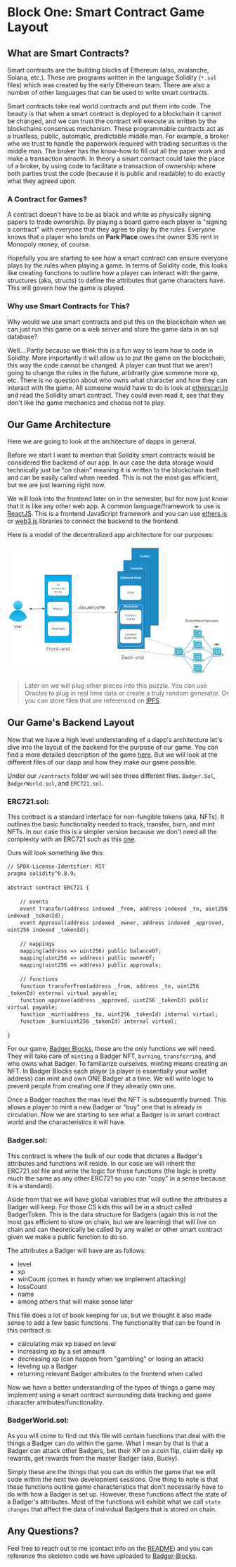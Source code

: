 # Block One: Smart Contract Game Layout


## What are Smart Contracts?

Smart contracts are the building blocks of Ethereum (also, avalanche, Solana, etc.). These are programs written in the language Solidity (`*.sol` files) which was created by the early Ethereum team. There are also a number of other languages that can be used to write smart contracts.

Smart contracts take real world contracts and put them into code. The beauty is that when a smart contract is deployed to a blockchain it cannot be changed, and we can trust the contract will execute as written by the blockchains consensus mechanism. These programmable contracts act as a trustless, public, automatic, predictable middle man. For example, a broker who we trust to handle the paperwork required with trading securities is the middle man. The broker has the know-how to fill out all the paper work and make a transaction smooth. In theory a smart contract could take the place of a broker, by using code to facilitate a transaction of ownership where both parties trust the code (because it is public and readable) to do exactly what they agreed upon.


### A Contract for Games?

A contract doesn't have to be as black and white as physically signing papers to trade ownership. By playing a board game each player is "signing a contract" with everyone that they agree to play by the rules. Everyone knows that a player who lands on **Park Place** owes the owner $35 rent in Monopoly money, of course.

Hopefully you are starting to see how a smart contract can ensure everyone plays by the rules when playing a game. In terms of Solidity code, this looks like creating functions to outline how a player can interact with the game, structures (aka, structs) to define the attributes that game characters have. This will govern how the game is played.


### Why use Smart Contracts for This?

Why would we use smart contracts and put this on the blockchain when we can just run this game on a web server and store the game data in an sql database?

Well... Partly because we think this is a fun way to learn how to code in Solidity. More importantly it will allow us to put the game on the blockchain, this way the code cannot be changed. A player can trust that we aren't going to change the rules in the future, arbitrarily give someone more xp, etc. There is no question about who owns what character and how they can interact with the game. All someone would have to do is look at [etherscan.io](https://etherscan.io/) and read the Solidity smart contract. They could even read it, see that they don't like the game mechanics and choose not to play.

## Our Game Architecture

Here we are going to look at the architecture of dapps in general.

Before we start I want to mention that Solidity smart contracts would be considered the backend of our app. In our case the data storage would technically just be "on chain" meaning it is written to the blockchain itself and can be easily called when needed. This is not the most gas efficient, but we are just learning right now.

We will look into the frontend later on in the semester, but for now just know that it is like any other web app. A common language/framework to use is [ReactJS](https://reactjs.org/). This is a frontend JavaScript framework and you can use [ethers.js](https://docs.ethers.io/v5/) or [web3.js](https://web3js.readthedocs.io/en/v1.7.0/) libraries to connect the backend to the frontend.

Here is a model of the decentralized app architecture for our purposes:

<img src="images/dapp-architecture.png" alt="drawing" width="600"/>

> Later on we will plug other pieces into this puzzle. You can use Oracles to plug in real time data or create a truly random generator. Or you can store files that are referenced on [IPFS](https://ipfs.io/)


## Our Game's Backend Layout

Now that we have a high level understanding of a dapp's architecture let's dive into the layout of the backend for the purpose of our game. You can find a more detailed description of the game [here](https://github.com/badgerblockchain/badger-blocks/blob/main/README.md). But we will look at the different files of our dapp and how they make our game possible.

Under our `/contracts` folder we will see three different files. `Badger.Sol`, `BadgerWorld.sol`, and `ERC721.sol`.

### ERC721.sol:

This contract is a standard interface for non-fungible tokens (aka, NFTs). It outlines the basic functionality needed to track, transfer, burn, and mint NFTs. In our case this is a simpler version because we don't need all the complexity with an ERC721 such as this [one](https://github.com/OpenZeppelin/openzeppelin-contracts/blob/master/contracts/token/ERC721/IERC721.sol).

Ours will look something like this:

```
// SPDX-License-Identifier: MIT
pragma solidity^0.8.9;

abstract contract ERC721 {

    // events
    event Transfer(address indexed _from, address indexed _to, uint256 indexed _tokenId);
    event Approval(address indexed _owner, address indexed _approved, uint256 indexed _tokenId);

    // mappings
    mapping(address => uint256) public balanceOf;
    mapping(uint256 => address) public ownerOf;
    mapping(uint256 => address) public approvals;

    // functions
    function transferFrom(address _from, address _to, uint256 _tokenId) external virtual payable;
    function approve(address _approved, uint256 _tokenId) public virtual payable;
    function _mint(address _to, uint256 _tokenId) internal virtual;
    function _burn(uint256 _tokenId) internal virtual;

}
```

For our game, [Badger Blocks](https://github.com/badgerblockchain/badger-blocks), those are the only functions we will need. They will take care of `minting` a Badger NFT, `burning`, `transferring`, and who owns what Badger. To familiarize ourselves, minting means creating an NFT. In Badger Blocks each player (a player is essentially your wallet address) can mint and own ONE Badger at a time. We will write logic to prevent people from creating one if they already own one.

Once a Badger reaches the max level the NFT is subsequently burned. This allows a player to mint a new Badger or "buy" one that is already in circulation. Now we are starting to see what a Badger is in smart contract world and the characteristics it will have.


### Badger.sol:

This contract is where the bulk of our code that dictates a Badger's attributes and functions will reside. In our case we will inherit the ERC721.sol file and write the logic for those functions (the logic is pretty much the same as any other ERC721 so you can "copy" in a sense because it is a standard).

Aside from that we will have global variables that will outline the attributes a Badger will keep. For those CS kids this will be in a struct called BadgerToken. This is the data structure for Badgers (again this is not the most gas efficient to store on chain, but we are learning) that will live on chain and can theoretically be called by any wallet or other smart contract given we make a public function to do so.

The attributes a Badger will have are as follows:
- level
- xp
- winCount (comes in handy when we implement attacking)
- lossCount
- name
- among others that will make sense later

This file does a lot of book keeping for us, but we thought it also made sense to add a few basic functions. The functionality that can be found in this contract is:
- calculating max xp based on level
- increasing xp by a set amount
- decreasing xp (can happen from "gambling" or losing an attack)
- leveling up a Badger
- returning relevant Badger attributes to the frontend when called

Now we have a better understanding of the types of things a game may implement using a smart contract surrounding data tracking and game character attributes/functionality.


### BadgerWorld.sol:

As you will come to find out this file will contain functions that deal with the things a Badger can do within the game. What I mean by that is that a Badger can attack other Badgers, bet their XP on a coin flip, claim daily xp rewards, get rewards from the master Badger (aka, Bucky).

Simply these are the things that you can do within the game that we will code within the next two development sessions. One thing to note is that these functions outline game characteristics that don't necessarily have to do with how a Badger is set up. However, these functions affect the state of a Badger's attributes. Most of the functions will exhibit what we call `state changes` that affect the data of individual Badgers that is stored on chain.


## Any Questions?

Feel free to reach out to me (contact info on the [README](https://github.com/badgerblockchain/development-guide/blob/main/README.md#authors)) and you can reference the skeleton code we have uploaded to [Badger-Blocks](https://github.com/badgerblockchain/badger-blocks).